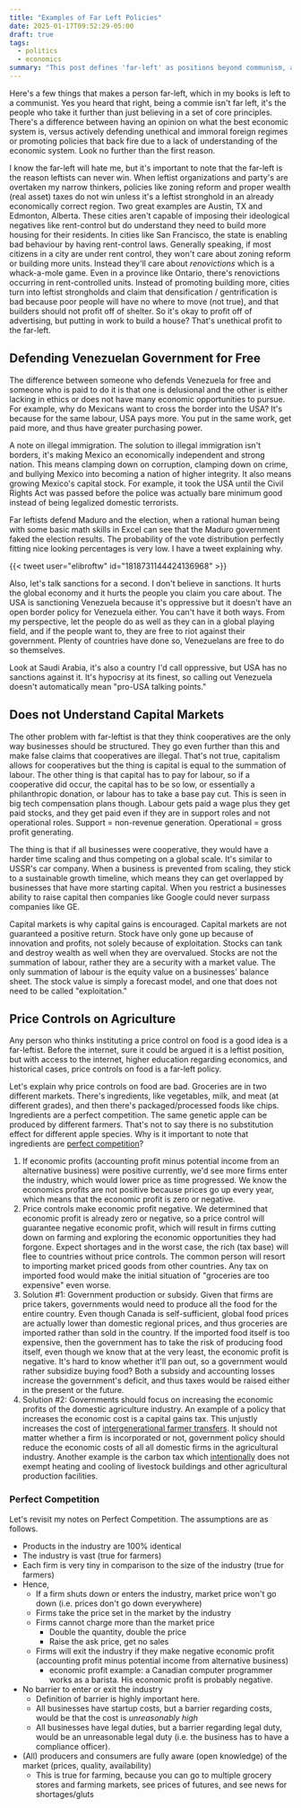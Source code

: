 ```yaml
---
title: "Examples of Far Left Policies"
date: 2025-01-17T09:52:29-05:00
draft: true
tags:
  - politics
  - economics
summary: "This post defines 'far-left' as positions beyond communism, arguing they hinder leftist progress. It provides examples: defending the Venezuelan government despite questionable elections and sanctions, misunderstanding capital markets and opposing non-cooperative business structures, and advocating for price controls on agriculture without understanding market economics. The author critiques these stances as lacking economic understanding and being counterproductive."
---
```


Here's a few things that makes a person far-left, which in my books is left to a communist. Yes you heard that right, being a commie isn't far left, it's the people who take it further than just believing in a set of core principles. There's a difference between having an opinion on what the best economic system is, versus actively defending unethical and immoral foreign regimes or promoting policies that back fire due to a lack of understanding of the economic system. Look no further than the first reason.

I know the far-left will hate me, but it's important to note that the far-left is the reason leftists can never win. When leftist organizations and party's are overtaken my narrow thinkers, policies like zoning reform and proper wealth (real asset) taxes do not win unless it's a leftist stronghold in an already economically correct region. Two great examples are Austin, TX and Edmonton, Alberta. These cities aren't capable of imposing their ideological negatives like rent-control but do understand they need to build more housing for their residents. In cities like San Francisco, the state is enabling bad behaviour by having rent-control laws. Generally speaking, if most citizens in a city are under rent control, they won't care about zoning reform or building more units. Instead they'll care about _renovictions_ which is a whack-a-mole game. Even in a province like Ontario, there's renovictions occurring in rent-controlled units. Instead of promoting building more, cities turn into leftist strongholds and claim that densification / gentrification is bad because poor people will have no where to move (not true), and that builders should not profit off of shelter. So it's okay to profit off of advertising, but putting in work to build a house? That's unethical profit to the far-left.

## Defending Venezuelan Government for Free

The difference between someone who defends Venezuela for free and someone who is paid to do it is that one is delusional and the other is either lacking in ethics or does not have many economic opportunities to pursue. For example, why do Mexicans want to cross the border into the USA? It's because for the same labour, USA pays more. You put in the same work, get paid more, and thus have greater purchasing power.

A note on illegal immigration. The solution to illegal immigration isn't borders, it's making Mexico an economically independent and strong nation. This means clamping down on corruption, clamping down on crime, and bullying Mexico into becoming a nation of higher integrity. It also means growing Mexico's capital stock. For example, it took the USA until the Civil Rights Act was passed before the police was actually bare minimum good instead of being legalized domestic terrorists.

Far leftists defend Maduro and the election, when a rational human being with some basic math skills in Excel can see that the Maduro government faked the election results. The probability of the vote distribution perfectly fitting nice looking percentages is very low. I have a tweet explaining why.

{{< tweet user="elibroftw" id="1818731144424136968" >}}

Also, let's talk sanctions for a second. I don't believe in sanctions. It hurts the global economy and it hurts the people you claim you care about. The USA is sanctioning Venezuela because it's oppressive but it doesn't have an open border policy for Venezuela either. You can't have it both ways. From my perspective, let the people do as well as they can in a global playing field, and if the people want to, they are free to riot against their government. Plenty of countries have done so, Venezuelans are free to do so themselves.

Look at Saudi Arabia, it's also a country I'd call oppressive, but USA has no sanctions against it. It's hypocrisy at its finest, so calling out Venezuela doesn't automatically mean "pro-USA talking points."

## Does not Understand Capital Markets

The other problem with far-leftist is that they think cooperatives are the only way businesses should be structured. They go even further than this and make false claims that cooperatives are illegal. That's not true, capitalism allows for cooperatives but the thing is capital is equal to the summation of labour. The other thing is that capital has to pay for labour, so if a cooperative did occur, the capital has to be so low, or essentially a philanthropic donation, or labour has to take a base pay cut. This is seen in big tech compensation plans though. Labour gets paid a wage plus they get paid stocks, and they get paid even if they are in support roles and not operational roles. Support = non-revenue generation. Operational = gross profit generating.

The thing is that if all businesses were cooperative, they would have a harder time scaling and thus competing on a global scale. It's similar to USSR's car company. When a business is prevented from scaling, they stick to a sustainable growth timeline, which means they can get overlapped by businesses that have more starting capital. When you restrict a businesses ability to raise capital then companies like Google could never surpass companies like GE.

Capital markets is why capital gains is encouraged. Capital markets are not guaranteed a positive return. Stock have only gone up because of innovation and profits, not solely because of exploitation. Stocks can tank and destroy wealth as well when they are overvalued. Stocks are not the summation of labour, rather they are a security with a market value. The only summation of labour is the equity value on a businesses' balance sheet. The stock value is simply a forecast model, and one that does not need to be called "exploitation."

## Price Controls on Agriculture

Any person who thinks instituting a price control on food is a good idea is a far-leftist. Before the internet, sure it could be argued it is a leftist position, but with access to the internet, higher education regarding economics, and historical cases, price controls on food is a far-left policy.

Let's explain why price controls on food are bad. Groceries are in two different markets. There's ingredients, like vegetables, milk, and meat (at different grades), and then there's packaged/processed foods like chips. Ingredients are a perfect competition. The same genetic apple can be produced by different farmers. That's not to say there is no substitution effect for different apple species. Why is it important to note that ingredients are [perfect competition](#perfect-competition)?

1. If economic profits (accounting profit minus potential income from an alternative business) were positive currently, we'd see more firms enter the industry, which would lower price as time progressed. We know the economics profits are not positive because prices go up every year, which means that the economic profit is zero or negative.
2. Price controls make economic profit negative. We determined that economic profit is already zero or negative, so a price control will guarantee negative economic profit, which will result in firms cutting down on farming and exploring the economic opportunities they had forgone. Expect shortages and in the worst case, the rich (tax base) will flee to countries without price controls. The common person will resort to importing market priced goods from other countries. Any tax on imported food would make the initial situation of "groceries are too expensive" even worse.
3. Solution #1: Government production or subsidy. Given that firms are price takers, governments would need to produce all the food for the entire country. Even though Canada is self-sufficient, global food prices are actually lower than domestic regional prices, and thus groceries are imported rather than sold in the country. If the imported food itself is too expensive, then the government has to take the risk of producing food itself, even though we know that at the very least, the economic profit is negative. It's hard to know whether it'll pan out, so a government would rather subsidize buying food? Both a subsidy and accounting losses increase the government's deficit, and thus taxes would be raised either in the present or the future.
4. Solution #2: Governments should focus on increasing the economic profits of the domestic agriculture industry. An example of a policy that increases the economic cost is a capital gains tax. This unjustly increases the cost of [intergenerational farmer transfers](https://ofa.on.ca/what-farmers-need-to-know-current-status-of-proposed-federal-tax-proposals/). It should not matter whether a firm is incorporated or not, government policy should reduce the economic costs of all all domestic firms in the agricultural industry. Another example is the carbon tax which [intentionally](https://ofa.on.ca/newsroom/ontario-farmers-profoundly-disappointed-at-senate-vote-on-carbon-tax-relief-bill/) does not exempt heating and cooling of livestock buildings and other agricultural production facilities.

### Perfect Competition

Let's revisit my notes on Perfect Competition. The assumptions are as follows.

- Products in the industry are 100% identical
- The industry is vast (true for farmers)
- Each firm is very tiny in comparison to the size of the industry (true for farmers)
- Hence,
  - If a firm shuts down or enters the industry, market price won't go down (i.e. prices don't go down everywhere)
  - Firms take the price set in the market by the industry
  - Firms cannot charge more than the market price
    - Double the quantity, double the price
    - Raise the ask price, get no sales
  - Firms will exit the industry if they make negative economic profit (accounting profit minus potential income from alternative business)
    - economic profit example: a Canadian computer programmer works as a barista. His economic profit is probably negative.
- No barrier to enter or exit the industry
  - Definition of barrier is highly important here.
  - All businesses have startup costs, but a barrier regarding costs, would be that the cost is _unreasonably high_
  - All businesses have legal duties, but a barrier regarding legal duty, would be an unreasonable legal duty (i.e. the business has to have a compliance officer).
- (All) producers and consumers are fully aware (open knowledge) of the market (prices, quality, availability)
  - This is true for farming, because you can go to multiple grocery stores and farming markets, see prices of futures, and see news for shortages/gluts
